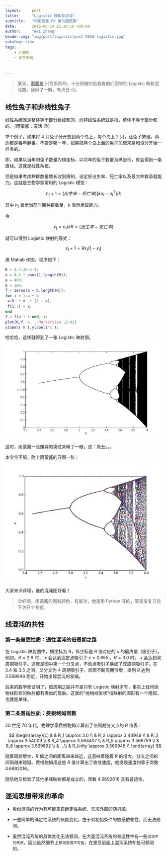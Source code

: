 ```yaml
---
layout:     post
title:      "Logistic 映射及混沌"
subtitle:   "和雨蒙酱 PK 谁的图更美"
date:       2016-06-14 15:20:16 +08:00
author:     "Wei Zhang"
header-img: "img/post/logistic/post-2016-logistic.jpg"
catalog: true
tags:
    - 计算机
    - 复杂系统


---
```


>某天，[雨蒙酱](http://yumengxu.com) 兴高采烈的、十分骄傲的给我看他们刚学的 Logistic 映射混沌图，我瞅了一眼，有点丑 😏。



## 线性兔子和非线性兔子

线性系统就是整体等于部分组成和的，而非线性系统就是指，整体不等于部分和的。（雨蒙酱：废话 😒）

举个例子，如果将 4 只兔子分开放到两个岛上，每个岛上 2 只，让兔子繁殖。两边都是每年翻番。不管是哪一年，如果把两个岛上面的兔子加起来是和没分开始一样多的。

即，如果以当年的兔子数量为横坐标，以次年的兔子数量为纵坐标，就会得到一条直线。这就是线性系统。

但是如果考虑种群数量增长收到限制，设定好出生率、死亡率以及最大种群承载能力，这就是生物学家常用的 Logistic 模型：

$$
n_t+1 = (出生率 - 死亡率)[kn_t - n_t^2] / k 
$$

其中 $n_t$ 表示当前时期种群数量，$k$ 表示承载能力。

令

$$
x_t = n_t / k 
R = (出生率 - 死亡率)
$$

就可以得到 Logistic 映射的等式：

$$
x_t+1 = Rx_t(1 - x_t)
$$ 

用 Matlab 作图，程序如下：

```Matlab
R = 2.4:3e-5:4;
x = 0.4 * ones(1,length(R));
a = 400;
b = 100;
f = zeros(a + b,length(R));
for i = 1:a + b
 x=R .* x .* (1 - x);
 f(i,:) = x;
end
f = f(a + 1:end,:);
plot(R,f,'k.','MarkerSize',0.01)
xlabel('R'),ylabel('x');
```

哈哈哈，这样就得到了一张 Logistic 映射图。

![](/img/post/logistic/logistic.jpg)

这时，雨蒙酱一脸嫌弃的凑过来瞅了一眼，说：真丑。。。

本宝宝不服，附上雨蒙酱的丑图一张：

![](/img/post/logistic/logistic-xpm.png)

大家来评评理，谁的混沌图好看！

>😔好吧，雨蒙酱的图有颜色、有层次，他是用 Python 写的，等宝宝复习完下次开个专题。

## 线混沌的共性

### 第一条普适性质：通往混沌的倍周期之路

在 Logistic 映射图中，横坐标为 $R$，纵坐标是 $R$ 值对应的 $x$ 的最终值（吸引子）。例如，$R = 2.9$ 时， $x$ 会达到固定点吸引子 $x = 0.655$ 。$R = 3.0$ 时， $x$ 会达到双周期吸引子。这就是图中第一个分叉点，不动点吸引子换成了双周期吸引子。在 $3.4$ 和 $3.5$ 之间，又分叉为 4 周期吸引子，后面不断周期倍增，直到 $R$ 达到 $3.569946$ 附近，开始出现混沌的发端。

后来的数学家证明了，倍周期之路并不是只有 Logistic 映射才有，事实上任何抛物线形状的映射都有类似的现象。这里的“抛物线型状”指映射的图形有一个隆起，也就是单峰。

### 第二条普适性质：费根鲍姆常数

20 世纪 70 年代，物理学家费根鲍姆计算出了倍周期分叉点的 $R$ 值表：

$$
\begin{array}[c]
&
& R_1  \approx 3.0 \\
& R_2  \approx 3.44949 \\
& R_3  \approx 3.54009 \\
& R_4  \approx 3.564407 \\
& R_5  \approx 3.568759 \\
& R_6  \approx 3.569692 \\
& ...\\
& R_\infty  \approx 3.569946 \\
\end{array}
$$

随着周期增大，$R$ 值之间的距离越来越近，这意味着随着 $R$ 的增大，分叉之间的间隔越来越短。费根鲍姆用这些 $R$ 值计算出了收敛速度，他发现速度约等于常数 $4.6692016$。

随后他又检验了其他单峰映射都是成立的，常数 $4.6692016$ 具有普适性。

## 混沌思想带来的革命

- 看似混沌的行为有可能来自确定性系统，无须外部的随机源。

- 一些简单的确定性系统的长期变化，由于对初始条件的敏感依赖性，而无法预测。

- 虽然混沌系统的具体变化无法预测，在大量混沌系统的普适性中有一些`混沌中的秩序`。因此虽然细节上`预测变得不可能`，在更高层面上混沌系统却是可预测的。